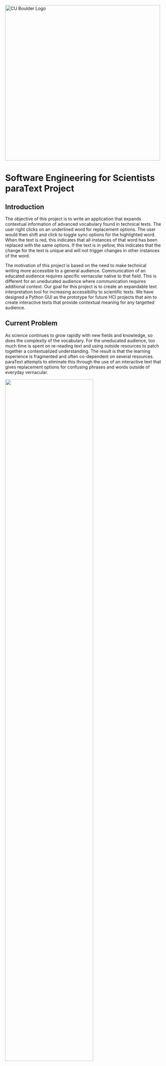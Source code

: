 <img src="https://www.colorado.edu/cs/profiles/express/themes/ucb/images/cu-boulder-logo-text-black.svg" alt="CU Boulder Logo" width="500">

# Software Engineering for Scientists <br/> paraText Project

## Introduction
The objective of this project is to write an application that expands contextual information of advanced vocabulary found in technical texts. The user right clicks on an underlined word for replacement options. The user would then shift and click to toggle sync options for the highlighted word. When the text is red, this indicates that all instances of that word has been replaced with the same options. If the text is in yellow, this indicates that the change for the text is unique and will not trigger changes in other instances of the word. 

The motivation of this project is based on the need to make technical writing more accessible to a general audience. Communication of an educated audience requires specific vernacular native to that field. This is different for an uneducated audience where communication requires additional context. Our goal for this project is to create an expandable text interpretation tool for increasing accessibility to scientific texts. We have designed a Python GUI as the prototype for future HCI projects that aim to create interactive texts that provide contextual meaning for any targetted audience. 

## Current Problem 
As science continues to grow rapidly with new fields and knowledge, so does the complexity of the vocabulary. For the uneducated audience, too much time is spent on re-reading text and using outside resources to patch together a contextualized understanding. The result is that the learning experience is fragmented and often co-dependent on several resources. paraText attempts to eliminate this through the use of an interactive text that gives replacement options for confusing phrases and words outside of everyday vernacular. 

<img src="https://user-images.githubusercontent.com/91628000/206314640-c4285ff6-91e2-4e8c-b529-abb598c202ca.png" width=75% height=75%>


## Application 
This is a screen recording showing how it works. The words highlighted in red are synced, meaning that if one of them is changed, all instances of that word will be changed. If it’s yellow, only one instance of the word will be changed, not both. 


https://user-images.githubusercontent.com/91628000/206312726-d8b5bc65-f743-4a87-8cc3-4c8e8ae6e28d.mov

